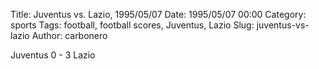 Title: Juventus vs. Lazio, 1995/05/07
Date: 1995/05/07 00:00
Category: sports
Tags: football, football scores, Juventus, Lazio
Slug: juventus-vs-lazio
Author: carbonero


Juventus 0 - 3 Lazio
